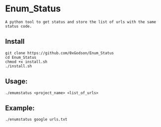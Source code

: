 # Enum_Status

    A python tool to get status and store the list of urls with the same status code. 
    
 ## Install 
 
    git clone https://github.com/0xGodson/Enum_Status
    cd Enum_Status
    chmod +x install.sh
    ./install.sh

## Usage:

    ./emumstatus <project_name> <list_of_urls>

## Example:
 
    ./enumstatus google urls.txt
